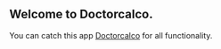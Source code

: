 ## Welcome to Doctorcalco.

You can catch this app [Doctorcalco](https://doctorcalco.000webhostapp.com/) for all functionality.


